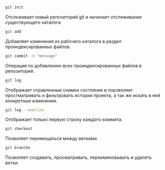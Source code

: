 ```sh
git init 
```
Отслкживает новый репозиторий git и начинает отслеживание существующего каталога
```sh
git add
```
Добавляет изменения из рабочего каталога в раздел проиндексированных файлов.

```sh
git commit -m "message"
```
Операция по добавлению всех проиндексированных файлов в репозиторий.
```sh
git log
```
Отображает отравленные снимки состояния и порзволяет простматривать и фильтровать истории проекта, а так же искать в ней конкретные изменения.
```sh
git log --oneline
```
Отображает только первую строку каждого коммита.
```sh
git checkout
```
Позволяет перемещаться между ветками.
```sh
git branche
```
Позволяет создавать, просматривать, переименовывать и удалять ветки.
